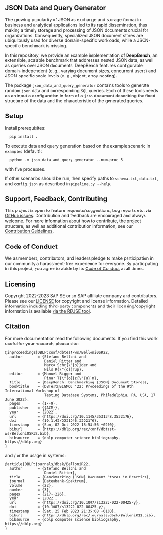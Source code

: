 ## JSON Data and Query Generator

The growing popularity of JSON as exchange and storage format in business and analytical applications led to its rapid dissemination, thus making a timely storage and processing of JSON documents crucial for organizations. Consequently, specialized JSON document stores are ubiquitously used for diverse domain-specific workloads, while a JSON-specific benchmark is missing.

In this repository, we provide an example implementation of **DeepBench**, an extensible, scalable benchmark that addresses nested JSON data, as well as queries over JSON documents. DeepBench features configurable domain-independent (e. g., varying document sizes, concurrent users) and JSON-specific scale levels (e. g., object, array nesting).

The package `json_data_and_query_generator` contains tools to generate random `json` data and corresponding `SQL` queries.
Each of these tools needs as an input a configuration in form of a `json` document describing the fixed structure of the data and the characteristic of the generated queries.

## Setup

Install prerequisites:

```
  pip install .
```

To execute data and query generation based on the example scenario in `examples` (default):

```
  python -m json_data_and_query_generator --num-proc 5
```

with five processes.

If other scenarios should be run, then specify paths to `schema.txt`, `data.txt`, and `config.json` as described in `pipeline.py --help`.

## Support, Feedback, Contributing

This project is open to feature requests/suggestions, bug reports etc. via [GitHub issues](https://github.com/SAP/json-data-and-query-generator/issues). Contribution and feedback are encouraged and always welcome. For more information about how to contribute, the project structure, as well as additional contribution information, see our [Contribution Guidelines](CONTRIBUTING.md).

## Code of Conduct

We as members, contributors, and leaders pledge to make participation in our community a harassment-free experience for everyone. By participating in this project, you agree to abide by its [Code of Conduct](https://github.com/SAP/.github/blob/main/CODE_OF_CONDUCT.md) at all times.

## Licensing

Copyright 2022-2023 SAP SE or an SAP affiliate company and <your-project> contributors. Please see our [LICENSE](LICENSE) for copyright and license information. Detailed information including third-party components and their licensing/copyright information is available [via the REUSE tool](https://api.reuse.software/info/github.com/SAP/json-data-and-query-generator).

## Citation

For more documentation read the following documents. If you find this work useful for your research, please cite:

```
@inproceedings{DBLP:conf/dbtest-ws/Belloni0SR22,
  author       = {Stefano Belloni and
                  Daniel Ritter and
                  Marco Schr{\"{o}}der and
                  Nils R{\"{o}}rup},
  editor       = {Manuel Rigger and
                  Pinar T{\"{o}}z{\"{u}}n},
  title        = {DeepBench: Benchmarking {JSON} Document Stores},
  booktitle    = {DBTest@SIGMOD '22: Proceedings of the 9th International Workshop of
                  Testing Database Systems, Philadelphia, PA, USA, 17 June 2022},
  pages        = {1--9},
  publisher    = {{ACM}},
  year         = {2022},
  url          = {https://doi.org/10.1145/3531348.3532176},
  doi          = {10.1145/3531348.3532176},
  timestamp    = {Sun, 02 Oct 2022 15:58:56 +0200},
  biburl       = {https://dblp.org/rec/conf/dbtest-ws/Belloni0SR22.bib},
  bibsource    = {dblp computer science bibliography, https://dblp.org}
}
```
and / or the usage in systems:

```
@article{DBLP:journals/dbsk/BelloniR22,
  author       = {Stefano Belloni and
                  Daniel Ritter},
  title        = {Benchmarking {JSON} Document Stores in Practice},
  journal      = {Datenbank-Spektrum},
  volume       = {22},
  number       = {3},
  pages        = {217--226},
  year         = {2022},
  url          = {https://doi.org/10.1007/s13222-022-00425-y},
  doi          = {10.1007/s13222-022-00425-y},
  timestamp    = {Sat, 25 Feb 2023 21:35:08 +0100},
  biburl       = {https://dblp.org/rec/journals/dbsk/BelloniR22.bib},
  bibsource    = {dblp computer science bibliography, https://dblp.org}
}
```
